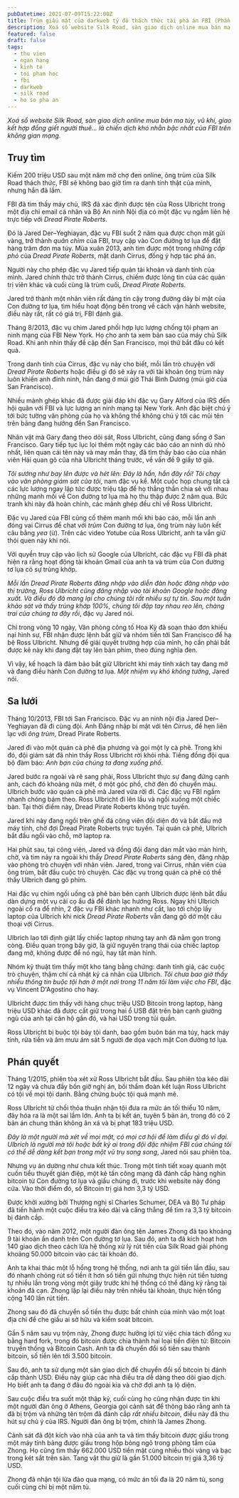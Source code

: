 ```yaml
---
pubDatetime: 2021-07-09T15:22:00Z
title: Trùm giấu mặt của darkweb tỷ đô thách thức tài phá án FBI (Phần 1)
description: Xoá sổ website Silk Road, sàn giao dịch online mua bán ma túy, vũ khí, giao kết hợp đồng giết người thuê… là chiến dịch khó nhằn bậc nhất của FBI trên không gian mạng.
featured: false
draft: false
tags:
  - thu vien
  - ngan hang
  - kinh te
  - toi pham hoc
  - fbi
  - darkweb
  - silk road
  - ho so pha an
---
```


_Xoá sổ website Silk Road, sàn giao dịch online mua bán ma túy, vũ khí, giao kết hợp đồng giết người thuê… là chiến dịch khó nhằn bậc nhất của FBI trên không gian mạng._

## Truy tìm

Kiếm 200 triệu USD sau một năm mở chợ đen online, ông trùm của Silk Road thách thức, FBI sẽ không bao giờ tìm ra danh tính thật của mình, nhưng hắn đã lầm.

FBI đã tìm thấy máy chủ, IRS đã xác định được tên của Ross Ulbricht trong một địa chỉ email cá nhân và Bộ An ninh Nội địa có một đặc vụ ngầm liên hệ trực tiếp với _Dread Pirate Roberts_.

Đó là Jared Der–Yeghiayan, đặc vụ FBI suốt 2 năm qua được chọn mặt gửi vàng, trở thành _quân chìm_ của FBI, truy cập vào Con đường tơ lụa để đặt hàng trăm đơn ma túy. Mùa xuân 2013, anh tìm được một trong những _cấp phó_ của _Dread Pirate Roberts_, mặt danh Cirrus, đồng ý hợp tác phá án.

Người này cho phép đặc vụ Jared tiếp quản tài khoản và danh tính của mình. Jared chính thức trở thành Cirrus, chiếm được lòng tin của các quản trị viên khác và cuối cùng là trùm cuối, _Dread Pirate Roberts_.

Jared trở thành một nhân viên rất đáng tin cậy trong đường dây bí mật của Con đường tơ lụa, tìm hiểu hoạt động bên trong về cách vận hành website, điều này rất, rất có giá trị, FBI đánh giá.

Tháng 8/2013, đặc vụ chìm Jared phối hợp lực lượng chống tội phạm an ninh mạng của FBI New York. Họ cho anh ta xem bản sao của máy chủ Silk Road. Khi anh nhìn thấy đề cập đến San Francisco, mọi thứ bắt đầu có kết quả.

Trong danh tính của Cirrus, đặc vụ này cho biết, mỗi lần trò chuyện với _Dread Pirate Roberts_ hoặc điều gì đó sẽ xảy ra với tài khoản ông trùm này luôn khiến anh đinh ninh, hắn đang ở múi giờ Thái Bình Dương (múi giờ của San Francisco).

Nhiều mảnh ghép khác đã được giải đáp khi đặc vụ Gary Alford của IRS đến hội quân với FBI và lực lượng an ninh mạng tại New York. Anh đặc biệt chú ý tới bức tường văn phòng của họ và không thể không chú ý tới các mũi tên trên bảng đang hướng đến San Francisco.

Nhân vật mà Gary đang theo dõi sát, Ross Ulbricht, cũng đang sống ở San Francisco. Gary tiếp tục lục lọi thêm một ngày các báo cáo an ninh dù nhỏ nhất, liên quan cái tên này và may mắn thay, đã tìm thấy báo cáo của nhân viên Hải quan gõ của nhà Ulbricht tháng trước, về vấn đề 9 giấy tờ giả.

_Tôi sướng như bay lên được và hét lên: Đây là hắn, hắn đây rồi! Tôi chạy vào văn phòng giám sát của tôi_, nam đặc vụ kể. Một cuộc họp chung tất cả các lực lượng ngay lập tức được triệu tập để họ thẳng thắn chia sẻ với nhau những manh mối về Con đường tơ lụa mà họ thu thập được 2 năm qua. Bức tranh khi này đã hoàn chính, các mảnh ghép đều chỉ về Ross Ulbricht.

Đặc vụ Jared của FBI củng cố thêm manh mối khi báo cáo, mỗi lần anh đóng vai Cirrus để chat với _trùm_ Con đường tơ lụa, ông trùm này luôn kết câu bằng _yea_ (ừ). Trên các video Yotube của Ross Ulbricht, anh ta vẫn giữ thói quen này khi nói.

Với quyền truy cập vào lịch sử Google của Ulbricht, các đặc vụ FBI đã phát hiện ra rằng hoạt động tài khoản Gmail của anh ta và trùm của Con đường tơ lụa có sự trùng khớp.

_Mỗi lần _Dread Pirate Roberts_ đăng nhập vào diễn đàn hoặc đăng nhập vào thị trường, Ross Ulbricht cũng đăng nhập vào tài khoản Google hoặc đăng xuất. Và điều đó đã mang lại cho chúng tôi rất nhiều sự tự tin. Sau một tuần khảo sát và thấy trùng khớp 100%, chúng tôi đập tay nhau reo lên, chàng trai của chúng ta đây rồi_, đặc vụ Jared nói.

Chỉ trong vòng 10 ngày, Văn phòng công tố Hoa Kỳ đã soạn thảo đơn khiếu nại hình sự, FBI nhận được lệnh bắt giữ và nhóm tiến tới San Francisco để hạ bệ Ross Ulbricht. Nhưng để giải quyết trường hợp của mình, họ cần phải bắt được kẻ này khi đang đặt tay lên bàn phím, theo đúng nghĩa đen.

Vì vậy, kế hoạch là đảm bảo bắt giữ Ulbricht khi máy tính xách tay đang mở và đang điều hành Con đường tơ lụa. _Một nhiệm vụ khó không tưởng_, Jared nói.

## Sa lưới

Tháng 10/2013, FBI tới San Francisco. Đặc vụ an ninh nội địa Jared Der–Yeghiayan đã đi cùng đội. Anh Đăng nhập bí mật với tên _Cirrus_, để hẹn liên lạc với _ông trùm_, Dread Pirate Roberts.

Jared đi vào một quán cà phê địa phương và gọi một ly cà phê. Trong khi đó, đội giám sát đã nhìn thấy Ross Ulbricht rời khỏi nhà. Tiếng đồng đội qua bộ đàm báo: _Anh bạn của chúng ta đang xuống phố_.

Jared bước ra ngoài và rẽ sang phải, Ross Ulbricht thực sự đang đứng cạnh anh, cách đó khoảng nửa mét, ở một góc phố, chờ đèn đỏ chuyển màu. Ulbrich bước vào quán cà phê mà Jared vừa rời đi. Các đặc vụ FBI ngầm nhanh chóng bám theo. Ross Ulbricht đi lên lầu và ngồi xuống một chiếc bàn. Tại thời điểm này, Dread Pirate Roberts không trực tuyến.

Jared khi này đang ngồi trên ghế đá công viên đối diện đó và bắt đầu mở máy tính, chờ đợi Dread Pirate Roberts trực tuyến. Tại quán cà phê, Ulbrich bắt đầu ngồi vào chỗ, mở laptop ra.

Hai phút sau, tại công viên, Jared và đồng đội đang dán mắt vào màn hình, chờ, và tim nảy ra ngoài khi thấy _Dread Pirate Roberts_ sáng đèn, đăng nhập vào phòng trò chuyện với nhân viên. Jared, trong vai Cirrus, nhân viên của ông trùm, bắt đầu cuộc trò chuyện. Các đặc vụ trong quán cà phê có thể thấy Ulbrich đang gõ phím.

Hai đặc vụ chìm ngồi uống cà phê bàn bên cạnh Ulbrich được lệnh bắt đầu dàn dựng một vụ cãi cọ ẩu đả để đánh lạc hướng Ross. Ngay khi Ulbrich ngoài cổ ra để nhìn, 2 đặc vụ FBI khác nhanh như cắt, lao tới chộp lấy laptop của Ulbrich khi nick _Dread Pirate Roberts_ vẫn đang gõ dở một câu thoại với Cirrus.

Ulbrich lao tới định giật lấy chiếc laptop nhưng tay anh đã nằm gọn trong còng. Điều quan trọng bây giờ, là giữ nguyên trạng thái của chiếc laptop đang mở, không được để nó ngủ, hay tắt màn hình.

Nhóm kỹ thuật tìm thấy một kho tàng bằng chứng: danh tính giả, các cuộc trò chuyện, thậm chí cả nhật ký cá nhân của Ulbrich. _Tôi chưa bao giờ thấy nhiều thông tin buộc tội hơn ở một nơi trong 11 năm tôi làm việc cho FBI_, đặc vụ Vincent D'Agostino cho hay.

Ulbricht được tìm thấy với hàng chục triệu USD Bitcoin trong laptop, hàng triệu USD khác đã được cất giữ trong hai ổ USB đặt trên bàn cạnh giường ngủ của anh tại căn hộ gần đó, và hai USD trong túi quần.

Ross Ulbricht bị buộc tội bảy tội danh, bao gồm buôn bán ma túy, hack máy tính, rửa tiền và âm mưu ám sát 5 người đe dọa vạch mặt Con đường tơ lụa.

## Phán quyết

Tháng 1/2015, phiên tòa xét xử Ross Ulbricht bắt đầu. Sau phiên tòa kéo dài 12 ngày và chưa đầy bốn giờ nghị án, bồi thẩm đoàn kết luận Ross Ulbricht có tội về mọi tội danh. Bằng chứng buộc tội quá mạnh mẽ.

Ross Ulbricht từ chối thỏa thuận nhận tội đưa ra mức án tối thiểu 10 năm, đây hóa ra là một sai lầm lớn. Anh ta bị kết án, tuyên 5 bản án, trong đó có 2 bản án chung thân không ân xá và bị phạt 183 triệu USD.

_Đây là một người mà xét về mọi mặt, có mọi cơ hội để làm điều gì đó vĩ đại. Ulbrich là người mà tôi hoặc bất kỳ ai trong đội đặc nhiệm FBI của chúng tôi có thể dễ dàng kết bạn trong một vũ trụ song song_, Jared nói sau phiên tòa.

Nhưng vụ án dường như chưa kết thúc. Trong một tình tiết xoay quanh một cuốn tiểu thuyết gián điệp, một kẻ tấn công mạng đã đánh cắp hàng nghìn bitcoin từ Con đường tơ lụa và giấu chúng đi, trước khi website này đóng cửa. Vào thời điểm đó, số Bitcoin trị giá hơn 3,3 tỷ USD.

Được khởi xướng bởi Thượng nghị sĩ Charles Schumer, DEA và Bộ Tư pháp đã tiến hành một cuộc điều tra kéo dài và căng thẳng để tìm ra 3,3 tỷ bitcoin bị đánh cắp.

Theo đó, vào năm 2012, một người đàn ông tên James Zhong đã tạo khoảng 9 tài khoản ẩn danh trên Con đường tơ lụa. Sau đó, anh ta đã kích hoạt hơn 140 giao dịch theo cách lừa hệ thống xử lý rút tiền của Silk Road giải phóng khoảng 50.000 bitcoin vào các tài khoản đó.

Anh ta khai thác một lỗ hổng trong hệ thống, nơi anh ta gửi tiền lần đầu, sau đó nhanh chóng rút số tiền ít hơn số tiền gửi nhưng thực hiện rút tiền tương tự nhiều lần trong vòng một giây trước khi hệ thống có thể đăng ký rằng tài khoản đã cạn. Zhong lặp lại điều này trên nhiều tài khoản, thực hiện tổng cộng 140 lần rút tiền.

Zhong sau đó đã chuyển số tiền thu được bất chính của mình vào một loạt địa chỉ để che giấu ai sở hữu và kiểm soát bitcoin.

Gần 5 năm sau vụ trộm này, Zhong được hưởng lợi từ việc chia tách đồng xu bằng hard fork, trong đó bitcoin được chia thành hai loại tiền điện tử: Bitcoin truyền thống và Bitcoin Cash. Anh ta đã chuyển đổi số tiền sau thành bitcoin, số tiền lên tới 3.500 bitcoin.

Sau đó, anh ta sử dụng một sàn giao dịch để chuyển đổi số bitcoin bị đánh cắp thành USD. Điều này giúp các nhà điều tra dễ dàng theo dõi giao dịch. Họ biết anh ta đang ở đâu đó ngoài kia và chờ đợi anh ta lộ diện.

Sau cuộc điều tra suốt một thập kỷ, cuối cùng họ cũng nhận được tin khi một người đàn ông ở Athens, Georgia gọi cảnh sát để thông báo rằng anh ta đã bị trộm và những tên trộm đã đánh cắp _rất nhiều bitcoin_, điều này đã thu hút sự chú ý của IRS. Người đàn ông bị trộm, chính là James Zhong.

Cảnh sát đã đột kích vào nhà của anh ta và tìm thấy bitcoin được giấu trong một máy tính bảng được giấu trong hộp bỏng ngô trong phòng tắm của Zhong. Họ cũng tìm thấy 662.000 USD tiền mặt cùng nhiều thỏi vàng và bạc trong két sắt trên sàn. Tang vật thu giữ là gần 51.000 bitcoin trị giá 3,36 tỷ USD.

Zhong đã nhận tội lừa đảo qua mạng, có mức án tối đa là 20 năm tù, song cuối cùng chỉ bị một năm tù.